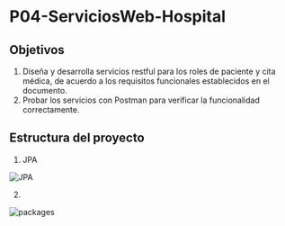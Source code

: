 # P04-ServiciosWeb-Hospital


## Objetivos

1. Diseña y desarrolla servicios restful para los roles de paciente y cita médica, de acuerdo a los requisitos funcionales establecidos en el documento.
2. Probar los servicios con Postman para verificar la funcionalidad correctamente.

## Estructura del proyecto

1. JPA

![JPA](https://user-images.githubusercontent.com/49213231/149355769-9d6dd8a2-4e09-4175-a84c-544f4c0eecd4.png)

2.
![packages](https://user-images.githubusercontent.com/49213231/149355587-1c953bad-586e-409e-a4ef-9e91911581b4.png)

